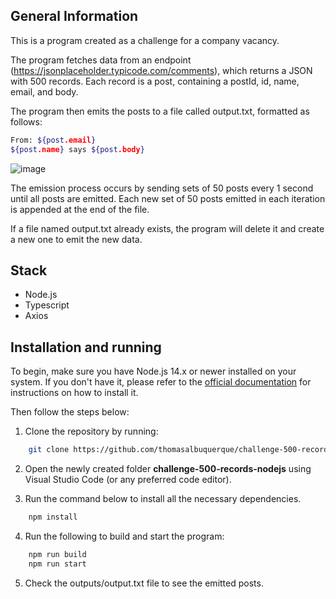## General Information

This is a program created as a challenge for a company vacancy.

The program fetches data from an endpoint (https://jsonplaceholder.typicode.com/comments), which returns a JSON with 500 records. Each record is a post, containing a postId, id, name, email, and body.

The program then emits the posts to a file called output.txt, formatted as follows:

```bash
From: ${post.email}
${post.name} says ${post.body}
```

![image](https://github.com/thomasalbuquerque/challenge-500-records-nodejs/assets/7840248/c317b677-58ee-452c-8fe3-a05ad58df959)

The emission process occurs by sending sets of 50 posts every 1 second until all posts are emitted. Each new set of 50 posts emitted in each iteration is appended at the end of the file.

If a file named output.txt already exists, the program will delete it and create a new one to emit the new data.

## Stack

- Node.js
- Typescript
- Axios

## Installation and running

To begin, make sure you have Node.js 14.x or newer installed on your system. If you don't have it, please refer to the [official documentation](https://nodejs.org/en/docs) for instructions on how to install it.

Then follow the steps below:

1. Clone the repository by running:

```bash
    git clone https://github.com/thomasalbuquerque/challenge-500-records-nodejs
```

2. Open the newly created folder **challenge-500-records-nodejs** using Visual Studio Code (or any preferred code editor).

3. Run the command below to install all the necessary dependencies.

```bash
    npm install
```

4. Run the following to build and start the program:

```bash
    npm run build
    npm run start
```

5. Check the outputs/output.txt file to see the emitted posts.
